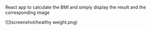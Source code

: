 React app to calculate the BMI and simply display the result and the corresponding image

![](screenshot/healthy weight.png)
